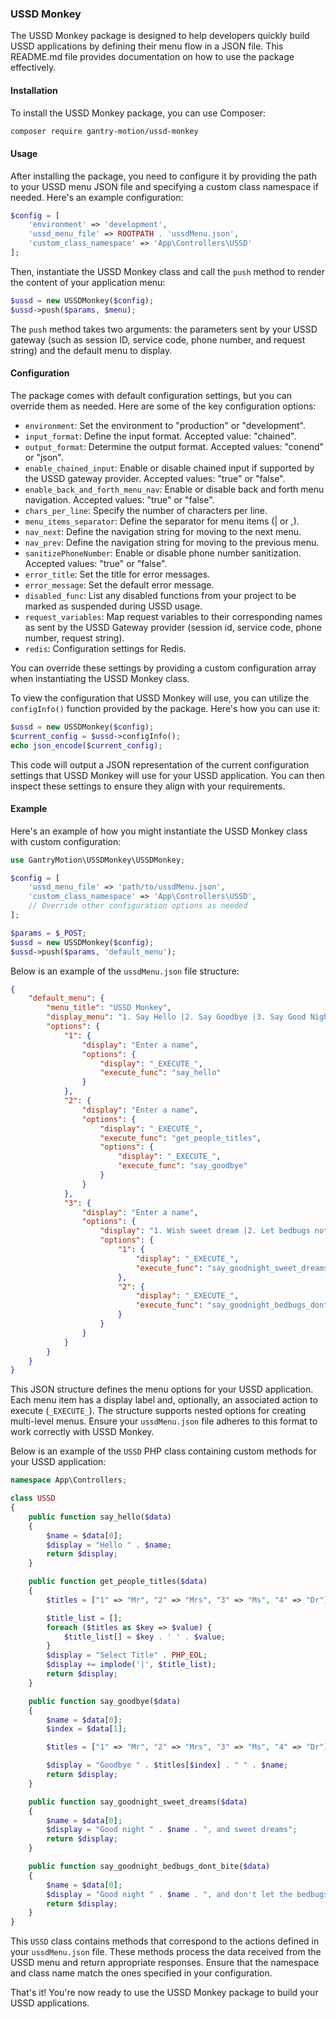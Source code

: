 ### USSD Monkey

The USSD Monkey package is designed to help developers quickly build USSD applications by defining their menu flow in a JSON file. This README.md file provides documentation on how to use the package effectively.

#### Installation

To install the USSD Monkey package, you can use Composer:

```bash
composer require gantry-motion/ussd-monkey
```

#### Usage

After installing the package, you need to configure it by providing the path to your USSD menu JSON file and specifying a custom class namespace if needed. Here's an example configuration:

```php
$config = [
    'environment' => 'development',
    'ussd_menu_file' => ROOTPATH . 'ussdMenu.json',
    'custom_class_namespace' => 'App\Controllers\USSD'
];
```

Then, instantiate the USSD Monkey class and call the `push` method to render the content of your application menu:

```php
$ussd = new USSDMonkey($config);
$ussd->push($params, $menu);
```

The `push` method takes two arguments: the parameters sent by your USSD gateway (such as session ID, service code, phone number, and request string) and the default menu to display.

#### Configuration

The package comes with default configuration settings, but you can override them as needed. Here are some of the key configuration options:

- `environment`: Set the environment to "production" or "development".
- `input_format`: Define the input format. Accepted value: "chained".
- `output_format`: Determine the output format. Accepted values: "conend" or "json".
- `enable_chained_input`: Enable or disable chained input if supported by the USSD gateway provider. Accepted values: "true" or "false".
- `enable_back_and_forth_menu_nav`: Enable or disable back and forth menu navigation. Accepted values: "true" or "false".
- `chars_per_line`: Specify the number of characters per line.
- `menu_items_separator`: Define the separator for menu items (| or ,).
- `nav_next`: Define the navigation string for moving to the next menu.
- `nav_prev`: Define the navigation string for moving to the previous menu.
- `sanitizePhoneNumber`: Enable or disable phone number sanitization. Accepted values: "true" or "false".
- `error_title`: Set the title for error messages.
- `error_message`: Set the default error message.
- `disabled_func`: List any disabled functions from your project to be marked as suspended during USSD usage.
- `request_variables`: Map request variables to their corresponding names as sent by the USSD Gateway provider (session id, service code, phone number, request string).
- `redis`: Configuration settings for Redis.

You can override these settings by providing a custom configuration array when instantiating the USSD Monkey class.

To view the configuration that USSD Monkey will use, you can utilize the `configInfo()` function provided by the package. Here's how you can use it:

```php
$ussd = new USSDMonkey($config);
$current_config = $ussd->configInfo();
echo json_encode($current_config);
```

This code will output a JSON representation of the current configuration settings that USSD Monkey will use for your USSD application. You can then inspect these settings to ensure they align with your requirements.

#### Example

Here's an example of how you might instantiate the USSD Monkey class with custom configuration:

```php
use GantryMotion\USSDMonkey\USSDMonkey;

$config = [
    'ussd_menu_file' => 'path/to/ussdMenu.json',
    'custom_class_namespace' => 'App\Controllers\USSD',
    // Override other configuration options as needed
];

$params = $_POST;
$ussd = new USSDMonkey($config);
$ussd->push($params, 'default_menu');
```

Below is an example of the `ussdMenu.json` file structure:

```json
{
    "default_menu": {
        "menu_title": "USSD Monkey",
        "display_menu": "1. Say Hello |2. Say Goodbye |3. Say Good Night",
        "options": {
            "1": {
                "display": "Enter a name",
                "options": {
                    "display": "_EXECUTE_",
                    "execute_func": "say_hello"
                }
            },
            "2": {
                "display": "Enter a name",
                "options": {
                    "display": "_EXECUTE_",
                    "execute_func": "get_people_titles",
                    "options": {
                        "display": "_EXECUTE_",
                        "execute_func": "say_goodbye"
                    }
                }
            },
            "3": {
                "display": "Enter a name",
                "options": {
                    "display": "1. Wish sweet dream |2. Let bedbugs not bite",
                    "options": {
                        "1": {
                            "display": "_EXECUTE_",
                            "execute_func": "say_goodnight_sweet_dreams"
                        },
                        "2": {
                            "display": "_EXECUTE_",
                            "execute_func": "say_goodnight_bedbugs_dont_bite"
                        }
                    }
                }
            }
        }
    }
}
```

This JSON structure defines the menu options for your USSD application. Each menu item has a display label and, optionally, an associated action to execute (`_EXECUTE_`). The structure supports nested options for creating multi-level menus. Ensure your `ussdMenu.json` file adheres to this format to work correctly with USSD Monkey.

Below is an example of the `USSD` PHP class containing custom methods for your USSD application:

```php
namespace App\Controllers;

class USSD
{
    public function say_hello($data)
    {
        $name = $data[0];
        $display = "Hello " . $name;
        return $display;
    }

    public function get_people_titles($data)
    {
        $titles = ["1" => "Mr", "2" => "Mrs", "3" => "Ms", "4" => "Dr"];

        $title_list = [];
        foreach ($titles as $key => $value) {
            $title_list[] = $key . ' ' . $value;
        }
        $display = "Select Title" . PHP_EOL;
        $display += implode('|', $title_list);
        return $display;
    }

    public function say_goodbye($data)
    {
        $name = $data[0];
        $index = $data[1];

        $titles = ["1" => "Mr", "2" => "Mrs", "3" => "Ms", "4" => "Dr"];

        $display = "Goodbye " . $titles[$index] . " " . $name;
        return $display;
    }

    public function say_goodnight_sweet_dreams($data)
    {
        $name = $data[0];
        $display = "Good night " . $name . ", and sweet dreams";
        return $display;
    }

    public function say_goodnight_bedbugs_dont_bite($data)
    {
        $name = $data[0];
        $display = "Good night " . $name . ", and don't let the bedbugs bite";
        return $display;
    }
}
```

This `USSD` class contains methods that correspond to the actions defined in your `ussdMenu.json` file. These methods process the data received from the USSD menu and return appropriate responses. Ensure that the namespace and class name match the ones specified in your configuration.


That's it! You're now ready to use the USSD Monkey package to build your USSD applications.
